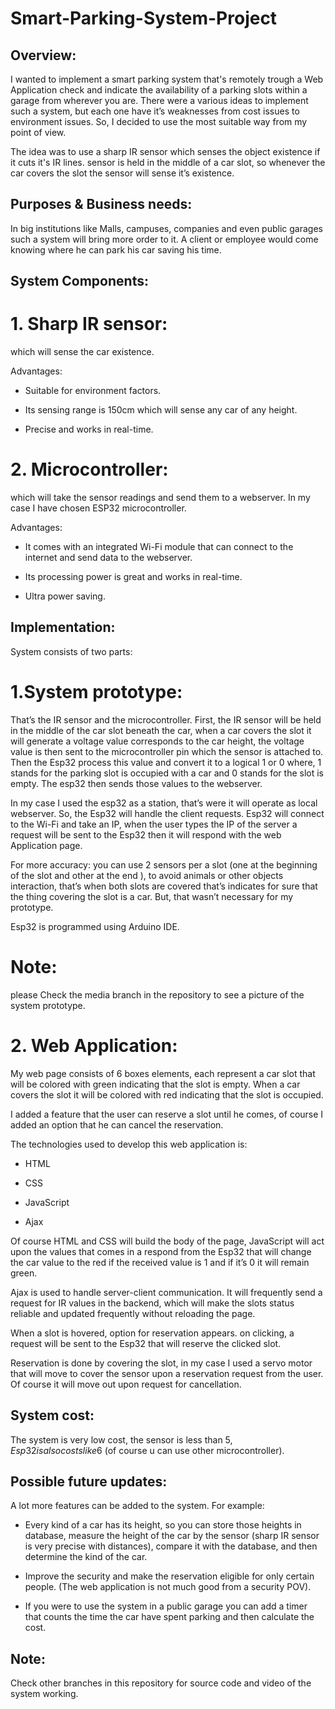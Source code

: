 # Smart-Parking-System-Project

## Overview:

I wanted to implement a smart parking system that's remotely trough a Web Application check and indicate the availability of a parking slots within a garage from wherever you are. There were a various ideas to implement such a system, but each one have it’s weaknesses from cost issues to environment issues. So, I decided to use the most suitable way from my point of view.

The idea was to use a sharp IR sensor which senses the object existence if it cuts it's IR lines. sensor is held in the middle of a car slot, so whenever the car covers the slot the sensor will sense it’s existence.



## Purposes & Business needs:

In big institutions like Malls, campuses, companies and even public garages such a system will bring more order to it. A client or employee would come knowing where he can park his car saving his time.


## System Components:

# 1. Sharp IR sensor:
 
which will sense the car existence.

Advantages: 

-	Suitable for environment factors.

-	Its sensing range is 150cm which will sense any car of any height.

-	Precise and works in real-time.



# 2. Microcontroller: 

which will take the sensor readings and send them to a webserver. In my case I have chosen ESP32 microcontroller.

Advantages:

-	It comes with an integrated Wi-Fi module that can connect to the internet and send data to the webserver.

-	Its processing power is great and works in real-time.

-	Ultra power saving.




## Implementation: 

System consists of two parts:

# 1.System prototype: 

That’s the IR sensor and the microcontroller. First, the IR sensor will be held in the middle of the car slot beneath the car, when a car covers the slot it will generate a voltage value corresponds to the car height, the voltage value is then sent to the microcontroller pin which the sensor is attached to.
Then the Esp32 process this value and convert it to a logical 1 or 0 where, 1 stands for the parking slot is occupied with a car and 0 stands for the slot is empty. The esp32 then sends those values to the webserver. 

In my case I used the esp32 as a station, that’s were it will operate as local webserver. So, the Esp32 will handle the client requests. Esp32 will  connect to the Wi-Fi and take an IP, when the user types the IP of the server a request will be sent to the Esp32 then it will respond with the web Application page.

For more accuracy: you can use 2 sensors per a slot (one at the beginning of the slot and other at the end ), to avoid animals or other objects interaction, that’s when both slots are covered that’s indicates for sure that the thing covering the slot is a car. But, that wasn’t necessary for my prototype.

Esp32 is programmed using Arduino IDE.

# Note:
 please Check the media branch in the repository to see a picture of the system prototype.

# 2. Web Application:
 
My web page consists of 6 boxes elements, each represent a car slot that will be colored with green indicating that the slot is empty. When a car covers the slot it will be colored with red indicating that the slot is occupied.

I added a feature that the user can reserve a slot until he comes, of course I added an option that he can cancel the reservation.

The technologies used to develop this web application is:

-	HTML

-	CSS

-	JavaScript

-	Ajax 

Of course HTML and CSS will build the body of the page, JavaScript will act upon the values that comes in a respond from the Esp32 that will change the car value to the red if the received value is 1 and if it’s 0 it will remain green.

Ajax is used to handle server-client communication. It will frequently send a request for IR values in the backend, which will make the slots status reliable and  updated frequently without reloading the page.

When a slot is hovered, option for reservation appears. on clicking, a request will be sent to the Esp32 that will reserve the clicked slot.

Reservation is done by covering the slot, in my case I used a servo motor that will move to cover the sensor upon a reservation request from the user. Of course it will move out upon request for cancellation.


## System cost:

The system is very low cost, the sensor is less than 5$, Esp32 is also costs like 6$ (of course u can use other microcontroller).


## Possible future updates: 

A lot more features can be added to the system. For example:

-	Every kind of a car has its height, so you can store those heights in database, measure the height of the car by the sensor (sharp IR sensor is very precise with distances), compare it with the database, and then determine the kind of the car.

-	Improve the security and make the reservation eligible for only certain people. (The web application is not much good from a security POV).

-	If you were to use the system in a public garage you can add a timer that counts the time the car have spent parking and then calculate the cost.


## Note:
Check other branches in this repository for source code and video of the system working.

